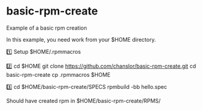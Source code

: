 # basic-rpm-create
Example of a basic rpm creation 

In this example, you need work from your $HOME directory.


:one: 
Setup $HOME/.rpmmacros

 :two:
 cd $HOME
 git clone https://github.com/chanslor/basic-rpm-create.git
 cd basic-rpm-create
 cp .rpmmacros  $HOME

:three:
 cd $HOME/basic-rpm-create/SPECS
 rpmbuild -bb hello.spec

 Should have created rpm in  $HOME/basic-rpm-create/RPMS/

